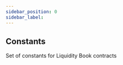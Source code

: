 ```yaml
---
sidebar_position: 0
sidebar_label: 
---
```


## Constants

Set of constants for Liquidity Book contracts

